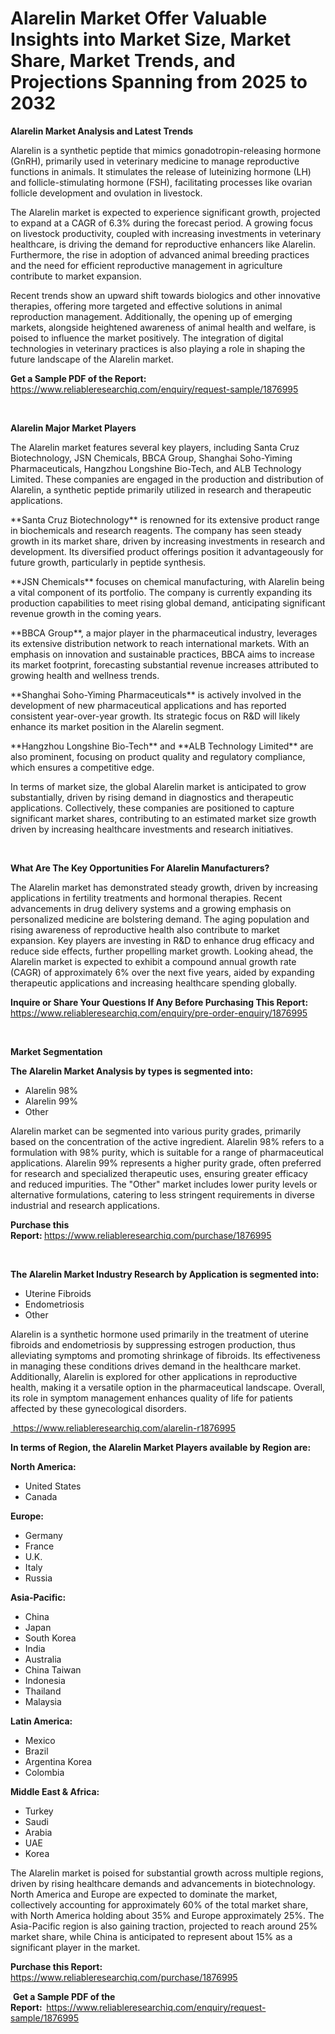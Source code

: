 <p><h1>Alarelin Market Offer Valuable Insights into Market Size, Market Share, Market Trends, and Projections Spanning from 2025 to 2032</h1></p><p><strong>Alarelin Market Analysis and Latest Trends</strong></p>
<p><p>Alarelin is a synthetic peptide that mimics gonadotropin-releasing hormone (GnRH), primarily used in veterinary medicine to manage reproductive functions in animals. It stimulates the release of luteinizing hormone (LH) and follicle-stimulating hormone (FSH), facilitating processes like ovarian follicle development and ovulation in livestock.</p><p>The Alarelin market is expected to experience significant growth, projected to expand at a CAGR of 6.3% during the forecast period. A growing focus on livestock productivity, coupled with increasing investments in veterinary healthcare, is driving the demand for reproductive enhancers like Alarelin. Furthermore, the rise in adoption of advanced animal breeding practices and the need for efficient reproductive management in agriculture contribute to market expansion. </p><p>Recent trends show an upward shift towards biologics and other innovative therapies, offering more targeted and effective solutions in animal reproduction management. Additionally, the opening up of emerging markets, alongside heightened awareness of animal health and welfare, is poised to influence the market positively. The integration of digital technologies in veterinary practices is also playing a role in shaping the future landscape of the Alarelin market.</p></p>
<p><strong>Get a Sample PDF of the Report:&nbsp;</strong> <a href="https://www.reliableresearchiq.com/enquiry/request-sample/1876995?utm_campaign=3226&utm_medium=2&utm_source=Github&utm_content=ia&utm_term=19042025&utm_id=alarelin">https://www.reliableresearchiq.com/enquiry/request-sample/1876995</a></p>
<p>&nbsp;</p>
<p><strong>Alarelin Major Market Players</strong></p>
<p><p>The Alarelin market features several key players, including Santa Cruz Biotechnology, JSN Chemicals, BBCA Group, Shanghai Soho-Yiming Pharmaceuticals, Hangzhou Longshine Bio-Tech, and ALB Technology Limited. These companies are engaged in the production and distribution of Alarelin, a synthetic peptide primarily utilized in research and therapeutic applications.</p><p>**Santa Cruz Biotechnology** is renowned for its extensive product range in biochemicals and research reagents. The company has seen steady growth in its market share, driven by increasing investments in research and development. Its diversified product offerings position it advantageously for future growth, particularly in peptide synthesis.</p><p>**JSN Chemicals** focuses on chemical manufacturing, with Alarelin being a vital component of its portfolio. The company is currently expanding its production capabilities to meet rising global demand, anticipating significant revenue growth in the coming years.</p><p>**BBCA Group**, a major player in the pharmaceutical industry, leverages its extensive distribution network to reach international markets. With an emphasis on innovation and sustainable practices, BBCA aims to increase its market footprint, forecasting substantial revenue increases attributed to growing health and wellness trends.</p><p>**Shanghai Soho-Yiming Pharmaceuticals** is actively involved in the development of new pharmaceutical applications and has reported consistent year-over-year growth. Its strategic focus on R&D will likely enhance its market position in the Alarelin segment.</p><p>**Hangzhou Longshine Bio-Tech** and **ALB Technology Limited** are also prominent, focusing on product quality and regulatory compliance, which ensures a competitive edge.</p><p>In terms of market size, the global Alarelin market is anticipated to grow substantially, driven by rising demand in diagnostics and therapeutic applications. Collectively, these companies are positioned to capture significant market shares, contributing to an estimated market size growth driven by increasing healthcare investments and research initiatives.</p></p>
<p>&nbsp;</p>
<p><strong>What Are The Key Opportunities For Alarelin Manufacturers?</strong></p>
<p><p>The Alarelin market has demonstrated steady growth, driven by increasing applications in fertility treatments and hormonal therapies. Recent advancements in drug delivery systems and a growing emphasis on personalized medicine are bolstering demand. The aging population and rising awareness of reproductive health also contribute to market expansion. Key players are investing in R&D to enhance drug efficacy and reduce side effects, further propelling market growth. Looking ahead, the Alarelin market is expected to exhibit a compound annual growth rate (CAGR) of approximately 6% over the next five years, aided by expanding therapeutic applications and increasing healthcare spending globally.</p></p>
<p><strong>Inquire or Share Your Questions If Any Before Purchasing This Report:</strong> <a href="https://www.reliableresearchiq.com/enquiry/pre-order-enquiry/1876995?utm_campaign=3226&utm_medium=2&utm_source=Github&utm_content=ia&utm_term=19042025&utm_id=alarelin">https://www.reliableresearchiq.com/enquiry/pre-order-enquiry/1876995</a></p>
<p>&nbsp;</p>
<p><strong>Market Segmentation</strong></p>
<p><strong>The Alarelin Market Analysis by types is segmented into:</strong></p>
<p><ul><li>Alarelin 98%</li><li>Alarelin 99%</li><li>Other</li></ul></p>
<p><p>Alarelin market can be segmented into various purity grades, primarily based on the concentration of the active ingredient. Alarelin 98% refers to a formulation with 98% purity, which is suitable for a range of pharmaceutical applications. Alarelin 99% represents a higher purity grade, often preferred for research and specialized therapeutic uses, ensuring greater efficacy and reduced impurities. The "Other" market includes lower purity levels or alternative formulations, catering to less stringent requirements in diverse industrial and research applications.</p></p>
<p><strong>Purchase this Report:&nbsp;</strong><a href="https://www.reliableresearchiq.com/purchase/1876995?utm_campaign=3226&utm_medium=2&utm_source=Github&utm_content=ia&utm_term=19042025&utm_id=alarelin">https://www.reliableresearchiq.com/purchase/1876995</a></p>
<p>&nbsp;</p>
<p><strong>The Alarelin Market Industry Research by Application is segmented into:</strong></p>
<p><ul><li>Uterine Fibroids</li><li>Endometriosis</li><li>Other</li></ul></p>
<p><p>Alarelin is a synthetic hormone used primarily in the treatment of uterine fibroids and endometriosis by suppressing estrogen production, thus alleviating symptoms and promoting shrinkage of fibroids. Its effectiveness in managing these conditions drives demand in the healthcare market. Additionally, Alarelin is explored for other applications in reproductive health, making it a versatile option in the pharmaceutical landscape. Overall, its role in symptom management enhances quality of life for patients affected by these gynecological disorders.</p></p>
<p><a href="https://www.reliableresearchiq.com/alarelin-r1876995?utm_campaign=3226&utm_medium=2&utm_source=Github&utm_content=ia&utm_term=19042025&utm_id=alarelin">&nbsp;https://www.reliableresearchiq.com/alarelin-r1876995</a></p>
<p><strong>In terms of Region, the Alarelin Market Players available by Region are:</strong></p>
<p>
    <p> <strong> North America: </strong>
        <ul>
            <li>United States</li>
            <li>Canada</li>
        </ul>
        </p> 
    <p> <strong> Europe: </strong>
        <ul>
            <li>Germany</li>
            <li>France</li>
            <li>U.K.</li>
            <li>Italy</li>
            <li>Russia</li>
        </ul>
        </p> 
    <p> <strong> Asia-Pacific: </strong>
        <ul>
            <li>China</li>
            <li>Japan</li>
            <li>South Korea</li>
            <li>India</li>
            <li>Australia</li>
            <li>China Taiwan</li>
            <li>Indonesia</li>
            <li>Thailand</li>
            <li>Malaysia</li>
        </ul>
        </p> 
    <p> <strong> Latin America: </strong>
        <ul>
            <li>Mexico</li>
            <li>Brazil</li>
            <li>Argentina Korea</li>
            <li>Colombia</li>
        </ul>
        </p> 
    <p> <strong> Middle East & Africa: </strong>
        <ul>
            <li>Turkey</li>
            <li>Saudi</li>
            <li>Arabia</li>
            <li>UAE</li>
            <li>Korea</li>
        </ul>
    </p>
    </p>
<p><p>The Alarelin market is poised for substantial growth across multiple regions, driven by rising healthcare demands and advancements in biotechnology. North America and Europe are expected to dominate the market, collectively accounting for approximately 60% of the total market share, with North America holding about 35% and Europe approximately 25%. The Asia-Pacific region is also gaining traction, projected to reach around 25% market share, while China is anticipated to represent about 15% as a significant player in the market.</p></p>
<p><strong>Purchase this Report: </strong><a href="https://www.reliableresearchiq.com/purchase/1876995?utm_campaign=3226&utm_medium=2&utm_source=Github&utm_content=ia&utm_term=19042025&utm_id=alarelin">https://www.reliableresearchiq.com/purchase/1876995</a></p>
<p>&nbsp;<strong>Get a Sample PDF of the Report:&nbsp;&nbsp;</strong><a href="https://www.reliableresearchiq.com/enquiry/request-sample/1876995?utm_campaign=3226&utm_medium=2&utm_source=Github&utm_content=ia&utm_term=19042025&utm_id=alarelin">https://www.reliableresearchiq.com/enquiry/request-sample/1876995</a></p>
<p><strong></strong></p>
<p><p></p><p></p><p></p></p>